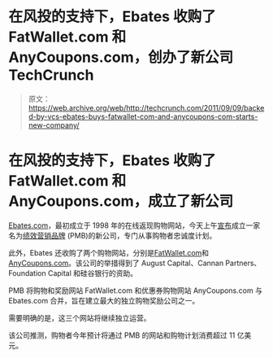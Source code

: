 # 在风投的支持下，Ebates 收购了 FatWallet.com 和 AnyCoupons.com，创办了新公司 TechCrunch

> 原文：<https://web.archive.org/web/http://techcrunch.com/2011/09/09/backed-by-vcs-ebates-buys-fatwallet-com-and-anycoupons-com-starts-new-company/>

# 在风投的支持下，Ebates 收购了 FatWallet.com 和 AnyCoupons.com，成立了新公司

[Ebates.com](https://web.archive.org/web/20230203143920/http://www.crunchbase.com/company/ebates)，最初成立于 1998 年的在线返现购物网站，今天上午[宣布](https://web.archive.org/web/20230203143920/http://www.businesswire.com/news/home/20110909005185/en/Ebates-Announces-Creation-Performance-Marketing-Brands-Acquisition)成立一家名为[绩效营销品牌](https://web.archive.org/web/20230203143920/http://www.performancemarketingbrands.com/) (PMB)的新公司，专门从事购物者忠诚度计划。

此外，Ebates 还收购了两个购物网站，分别是[FatWallet.com](https://web.archive.org/web/20230203143920/http://www.fatwallet.com/)和[AnyCoupons.com](https://web.archive.org/web/20230203143920/http://www.anycoupons.com/)。该公司的举措得到了 August Capital、Cannan Partners、Foundation Capital 和硅谷银行的资助。

PMB 将购物和奖励网站 FatWallet.com 和优惠券购物网站 AnyCoupons.com 与 Ebates.com 合并，旨在建立最大的独立购物奖励公司之一。

需要明确的是，这三个网站将继续独立运营。

该公司推测，购物者今年预计将通过 PMB 的网站和购物计划消费超过 11 亿美元。